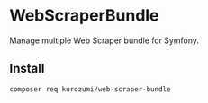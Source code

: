 # WebScraperBundle

Manage multiple Web Scraper bundle for Symfony.

## Install

```
composer req kurozumi/web-scraper-bundle
```
